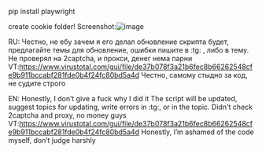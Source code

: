 pip install playwright

create cookie folder!
Screenshot:![image](https://github.com/user-attachments/assets/8a60abb0-46d7-42b8-8a7f-63f31a06f2b2)

RU:
Честно, не ебу зачем я его делал
обновление скрипта будет, предлагайте темы для обновление, ошибки пишите в :tg: , либо в тему.
Не проверял на 2captcha, и прокси, денег нема парни
VT:https://www.virustotal.com/gui/file/de37b078f3a21b6fec8b66262548cfe9b911bccabf281fde0b4f24fc80bd5a4d
Честно, самому стыдно за код, не судите строго

EN:
Honestly, I don’t give a fuck why I did it
The script will be updated, suggest topics for updating, write errors in :tg:, or in the topic.
Didn't check 2captcha and proxy, no money guys
VT:https://www.virustotal.com/gui/file/de37b078f3a21b6fec8b66262548cfe9b911bccabf281fde0b4f24fc80bd5a4d
Honestly, I’m ashamed of the code myself, don’t judge harshly
